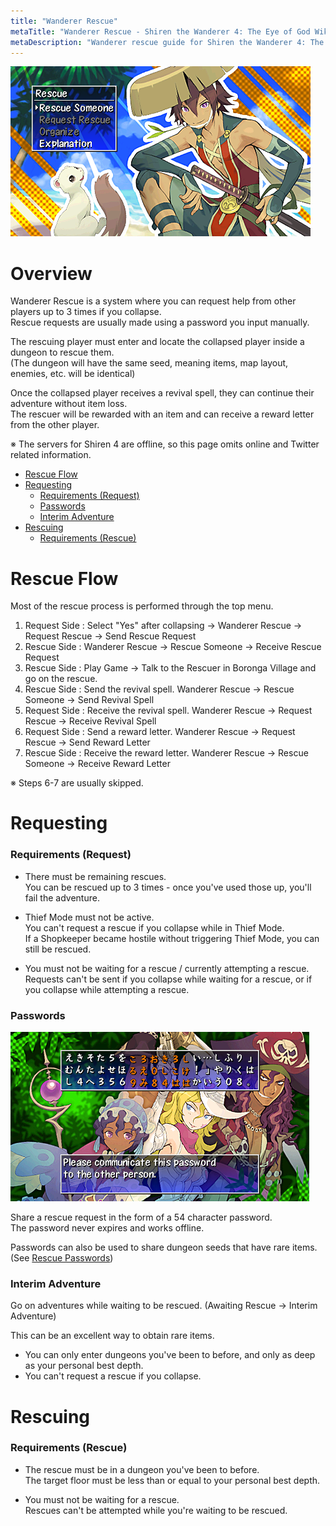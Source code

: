 ```yaml
---
title: "Wanderer Rescue"
metaTitle: "Wanderer Rescue - Shiren the Wanderer 4: The Eye of God Wiki"
metaDescription: "Wanderer rescue guide for Shiren the Wanderer 4: The Eye of God and the Devil's Navel."
---
```


<div class="pageTopImage screenshot">
  <img src="../images/other/wanderer_rescue.png"/>
</div>

# Overview

Wanderer Rescue is a system where you can request help from other players up to 3 times if you collapse.<br/>
Rescue requests are usually made using a password you input manually.

The rescuing player must enter and locate the collapsed player inside a dungeon to rescue them.<br/>
(The dungeon will have the same seed, meaning items, map layout, enemies, etc. will be identical)

Once the collapsed player receives a revival spell, they can continue their adventure without item loss.<br/>
The rescuer will be rewarded with an item and can receive a reward letter from the other player.

※ The servers for Shiren 4 are offline, so this page omits online and Twitter related information.

<ul class="quickLinksUL">
  <li><a href="#rescue-flow">Rescue Flow</a></li>
  <li><a href="#requesting">Requesting</a>
    <ul>
      <li><a href="#requirements-(request)">Requirements (Request)</a></li>
      <li><a href="#passwords">Passwords</a></li>
      <li><a href="#interim-adventure">Interim Adventure</a></li>
    </ul>
  </li>
  <li><a href="#rescuing">Rescuing</a>
    <ul>
      <li><a href="#requirements-(rescue)">Requirements (Rescue)</a></li>
    </ul>
  </li>
</ul>

# Rescue Flow

Most of the rescue process is performed through the top menu.

<ol>
  <li><span class="highlightBlue">Request Side</span> : Select "Yes" after collapsing → Wanderer Rescue → Request Rescue → Send Rescue Request</li>
  <li><span class="highlightPink">Rescue Side</span> : Wanderer Rescue → Rescue Someone → Receive Rescue Request</li>
  <li><span class="highlightPink">Rescue Side</span> : Play Game → Talk to the Rescuer in Boronga Village and go on the rescue.</li>
  <li><span class="highlightPink">Rescue Side</span> : Send the revival spell. Wanderer Rescue → Rescue Someone → Send Revival Spell</li>
  <li><span class="highlightBlue">Request Side</span> : Receive the revival spell. Wanderer Rescue → Request Rescue → Receive Revival Spell</li>
  <li><span class="highlightBlue">Request Side</span> : Send a reward letter. Wanderer Rescue → Request Rescue → Send Reward Letter</li>
  <li><span class="highlightPink">Rescue Side</span> : Receive the reward letter. Wanderer Rescue → Rescue Someone → Receive Reward Letter</li>
</ol>

※ Steps 6-7 are usually skipped.

# Requesting

### Requirements (Request)

- There must be remaining rescues.<br/>You can be rescued up to 3 times - once you've used those up, you'll fail the adventure.

- Thief Mode must not be active.<br/>You can't request a rescue if you collapse while in Thief Mode.<br/>If a Shopkeeper became hostile without triggering Thief Mode, you can still be rescued.

- You must not be waiting for a rescue / currently attempting a rescue.<br/>Requests can't be sent if you collapse while waiting for a rescue, or if you collapse while attempting a rescue.

### Passwords

<div class="relativeImage screenshot">
  <img src="../images/other/password.png"/>
</div>

Share a rescue request in the form of a 54 character password.<br/>
The password never expires and works offline.

Passwords can also be used to share dungeon seeds that have rare items.<br/>(See <a href="/guides/rescue-passwords">Rescue Passwords</a>)

### Interim Adventure

Go on adventures while waiting to be rescued. (Awaiting Rescue → Interim Adventure)

This can be an excellent way to obtain rare items.

- You can only enter dungeons you've been to before, and only as deep as your personal best depth.
- You can't request a rescue if you collapse.

# Rescuing

### Requirements (Rescue)

- The rescue must be in a dungeon you've been to before.<br/>The target floor must be less than or equal to your personal best depth.

- You must not be waiting for a rescue.<br/>Rescues can't be attempted while you're waiting to be rescued.


